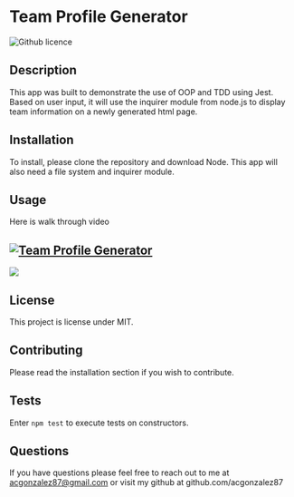 # Team Profile Generator 
![Github licence](http://img.shields.io/badge/license-MIT-blue.svg)

## Description 
This app was built to demonstrate the use of OOP and TDD using Jest. Based on user input, it will use the inquirer module from node.js to display team information on a newly generated html page.
 
## Installation 
To install, please clone the repository and download Node. This app will also need a file system and inquirer module.  

## Usage 
Here is walk through video   

## [![Team Profile Generator](https://img.youtube.com/vi/__83TwEVHv4/0.jpg)](https://www.youtube.com/watch?v=__83TwEVHv4)
<img src="https://i.imgur.com/kJWMQpq.png">

## License 
This project is license under MIT.

## Contributing 
Please read the installation section if you wish to contribute.

## Tests
Enter `npm test` to execute tests on constructors. 

## Questions
If you have questions please feel free to reach out to me at acgonzalez87@gmail.com or visit my github at github.com/acgonzalez87
